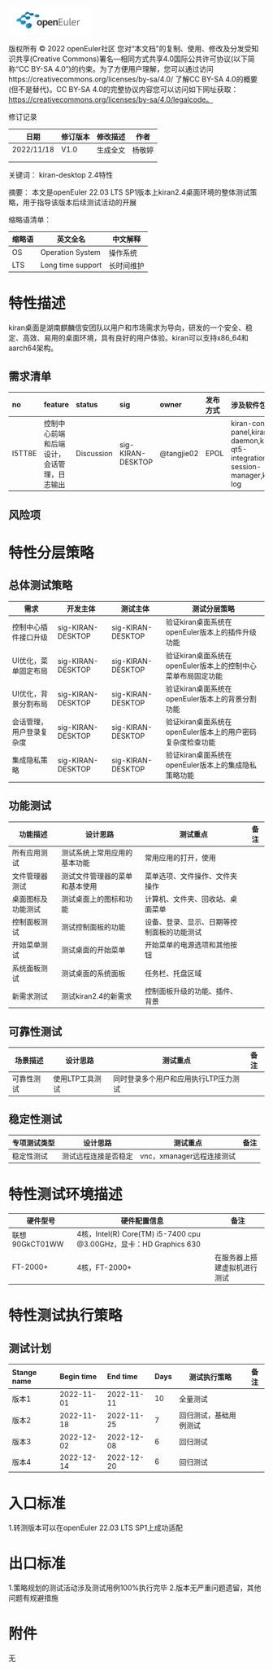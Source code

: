 ![avatar](../../images/openEuler.png)

版权所有 © 2022  openEuler社区
 您对“本文档”的复制、使用、修改及分发受知识共享(Creative Commons)署名—相同方式共享4.0国际公共许可协议(以下简称“CC BY-SA 4.0”)的约束。为了方便用户理解，您可以通过访问https://creativecommons.org/licenses/by-sa/4.0/ 了解CC BY-SA 4.0的概要 (但不是替代)。CC BY-SA 4.0的完整协议内容您可以访问如下网址获取：https://creativecommons.org/licenses/by-sa/4.0/legalcode。

 修订记录

| 日期 | 修订版本     | 修改描述  | 作者 |
| ---- | ----------- | -------- | ---- |
| 2022/11/18     |    V1.0         |     生成全文     | 杨敬婷     |
|      |             |          |      |
|      |             |          |      |

关键词： 
kiran-desktop 2.4特性
 
摘要：
本文是openEuler 22.03 LTS SP1版本上kiran2.4桌面环境的整体测试策略，用于指导该版本后续测试活动的开展

缩略语清单：

| 缩略语 | 英文全名 | 中文解释 |
| ------ | -------- | -------- |
|  OS      |   Operation System       |  操作系统        |
|  LTS      |  Long time support        |   长时间维护       |


# 特性描述
<!-- 主要介绍特性实现的背景、功能以及作用 -->
kiran桌面是湖南麒麟信安团队以用户和市场需求为导向，研发的一个安全、稳定、高效、易用的桌面环境，具有良好的用户体验。kiran可以支持x86_64和aarch64架构。

## 需求清单
|no|feature|status|sig|owner|发布方式|涉及软件包列表|
|:----|:---|:---|:--|:----|:----|:----|
| I5TT8E    |控制中心前端和后端设计，会话管理，日志输出   | Discussion   | sig-KIRAN-DESKTOP  |  @tangjie02   | EPOL    | kiran-control-panel,kiran-cc-daemon,kiran-qt5-integration,kiran-session-manager,kiran-log    |

## 风险项
<!-- 主要描述特性已知风险项 -->

# 特性分层策略
## 总体测试策略
<!-- 主要描述特性的整体测试策略，主要开展哪些测试(接口/功能/场景/专项) -->
| 需求 | 开发主体 | 测试主体 | 测试分层策略 |
| ------- | ------- | ------- | ---- |
| 控制中心插件接口升级        |  sig-KIRAN-DESKTOP       |  sig-KIRAN-DESKTOP       | 验证kiran桌面系统在openEuler版本上的插件升级功能     |
|UI优化，菜单固定布局|sig-KIRAN-DESKTOP       |  sig-KIRAN-DESKTOP       |验证kiran桌面系统在openEuler版本上的控制中心菜单布局固定功能      |
|UI优化，背景分割布局|sig-KIRAN-DESKTOP       |  sig-KIRAN-DESKTOP       |验证kiran桌面系统在openEuler版本上的背景分割功能      |
|会话管理，用户登录复杂度|sig-KIRAN-DESKTOP       |  sig-KIRAN-DESKTOP       |验证kiran桌面系统在openEuler版本上的用户密码复杂度检查功能      |
|集成隐私策略|sig-KIRAN-DESKTOP       |  sig-KIRAN-DESKTOP       |验证kiran桌面系统在openEuler版本上的集成隐私策略功能      |

## 功能测试
<!-- 主要描述特性提供的功能的测试策略及测试思路 -->
| 功能描述 | 设计思路 | 测试重点 | 备注 |
| ------- | ------- | ------- | ---- |
| 所有应用测试        | 测试系统上常用应用的基本功能        | 常用应用的打开，使用        |      |
| 文件管理器测试        | 测试文件管理器的菜单和基本使用        | 菜单选项、文件操作、文件夹操作        |      |
| 桌面图标及功能测试        | 测试桌面上的图标和功能        | 计算机、文件夹、回收站、桌面菜单        |      |
| 控制面板测试        | 测试控制面板的功能        | 设备、登录、显示、日期等控制面板的功能测试        |      |
| 开始菜单测试        | 测试桌面的开始菜单        |  开始菜单的电源选项和其他按钮       |      |
| 系统面板测试        | 测试桌面的系统面板        |  任务栏、托盘区域       |      |
| 新需求测试        | 测试kiran2.4的新需求       |  控制面板升级的功能、插件、背景       |      |

## 可靠性测试
<!-- 主要描述对特性使用的主要场景的测试策略及测试思路 -->
| 场景描述 | 设计思路 | 测试重点 | 备注 |
| ------- | ------- | ------- | ---- |
| 可靠性测试        | 使用LTP工具测试        | 同时登录多个用户和应用执行LTP压力测试        |      |

## 稳定性测试
<!-- 主要描述其他专项测试,如安全测试 稳定性测试 性能测试 兼容性测试等 -->
| 专项测试类型 | 设计思路 | 测试重点 | 备注 |
| ----------- | ----------- | ----------- | ---- |
| 稳定性测试            |  测试远程连接是否稳定           |  vnc，xmanager远程连接测试           |      |

# 特性测试环境描述
<!-- 主要描述执行测试的硬件信息 -->
| 硬件型号 | 硬件配置信息 | 备注 |
| -------- | ------------ | ---- |
|  联想90GkCT01WW       | 4核，Intel(R) Core(TM) i5-7400 cpu @3.00GHz，显卡：HD Graphics 630             |      |
|  FT-2000+     | 4核，FT-2000+           | 在服务器上搭建虚拟机进行测试     |

# 特性测试执行策略

## 测试计划
<!-- 测试执行策略主要描述该轮次执行的分层策略中的测试项 -->
| Stange name   | Begin time | End time   | Days | 测试执行策略                   | 备注   |
| :------------ | :--------- | :--------- | ---- | ----------------------------- | ------ |
|     版本1          |  2022-11-01          |   2022-11-11         |   10   |    全量测试                           |        |
|    版本2           |  2022-11-18          |  2022-11-25          |   7   |    回归测试，基础用例测试                           |        |
|    版本3           |  2022-12-02          |   2022-12-08         |   6   |    回归测试                          |        |
|    版本4        |  2022-12-14          | 2022-12-20           |  6    |       回归测试|     |

# 入口标准
1.转测版本可以在openEuler 22.03 LTS SP1上成功适配

# 出口标准
1.策略规划的测试活动涉及测试用例100%执行完毕
2.版本无严重问题遗留，其他问题有规避措施

# 附件
无